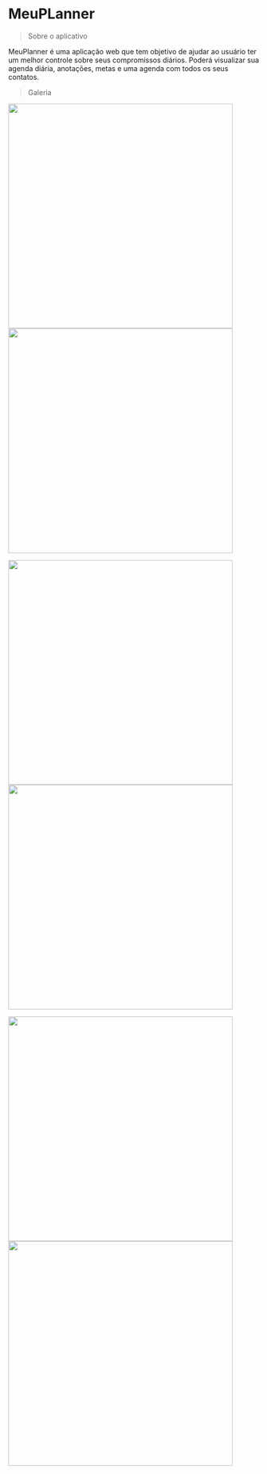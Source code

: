 <h1>MeuPLanner</h1>

> Sobre o aplicativo

MeuPlanner é uma aplicação web que tem objetivo de ajudar ao usuário ter um melhor controle sobre seus compromissos diários. 
Poderá visualizar sua agenda diária, anotações, metas e uma agenda com todos os seus contatos.

> Galeria

<img src='https://user-images.githubusercontent.com/72042662/109552448-8d656f80-7ab0-11eb-882e-3519cd058adf.png' width='450px'/> <img src='https://user-images.githubusercontent.com/72042662/109552630-cd2c5700-7ab0-11eb-9b1d-90a25ddddd8b.png' width='450px'/>

<img src='https://user-images.githubusercontent.com/72042662/109552779-fb119b80-7ab0-11eb-918a-aaea4296d8ef.png' width='450px'/> <img src='https://user-images.githubusercontent.com/72042662/109553026-45931800-7ab1-11eb-99fe-76f39a1fd72f.png' width='450px'/>

<img src='https://user-images.githubusercontent.com/72042662/109553704-1af58f00-7ab2-11eb-8975-38188c7e64a9.png' width='450px'/> <img src='https://user-images.githubusercontent.com/72042662/109553807-395b8a80-7ab2-11eb-9b65-0f33756c76e9.png' width='450px'/>
